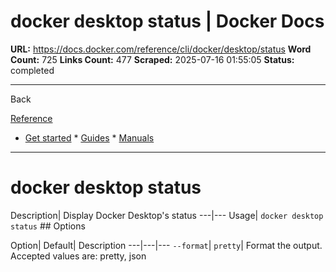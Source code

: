 # docker desktop status | Docker Docs

**URL:** https://docs.docker.com/reference/cli/docker/desktop/status
**Word Count:** 725
**Links Count:** 477
**Scraped:** 2025-07-16 01:55:05
**Status:** completed

---

Back

[Reference](https://docs.docker.com/reference/)

  * [Get started](https://docs.docker.com/get-started/)   * [Guides](https://docs.docker.com/guides/)   * [Manuals](https://docs.docker.com/manuals/)

* * *

# docker desktop status

Description| Display Docker Desktop's status   ---|---   Usage| `docker desktop status`      ## Options

Option| Default| Description   ---|---|---   `--format`| `pretty`| Format the output. Accepted values are: pretty, json